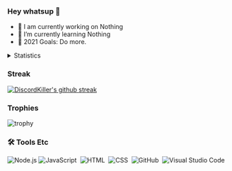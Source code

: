 ### Hey whatsup 👋

- 🔨 I am currently working on Nothing
- 🌱 I’m currently learning Nothing
- 🥅 2021 Goals: Do more.

<details>
  <summary>Statistics</summary> 
  <img src="https://github-readme-stats.vercel.app/api/top-langs/?username=DiscordKiller&layout=compact&theme=tokyonight" />
  <img src="https://github-readme-stats.vercel.app/api?username=DiscordKiller&count_private=true&show_icons=true&theme=tokyonight" />
</details>

### Streak
[![DiscordKiller's github streak](https://github-readme-streak-stats.herokuapp.com/?user=DiscordKiller&theme=blue-green)](https://github.com/DenverCoder1/github-readme-streak-stats)

### Trophies
![trophy](https://github-profile-trophy.vercel.app/?username=DiscordKiller&theme=dark)

### 🛠 Tools Etc
![Node.js](https://img.shields.io/badge/-Node.js-000?&logo=node.js)
![JavaScript](https://img.shields.io/badge/-JavaScript-05122A?style=flat&logo=javascript)&nbsp;
![HTML](https://img.shields.io/badge/-HTML-05122A?style=flat&logo=HTML5)&nbsp;
![CSS](https://img.shields.io/badge/-CSS-05122A?style=flat&logo=CSS3&logoColor=1572B6)&nbsp;
![GitHub](https://img.shields.io/badge/-GitHub-05122A?style=flat&logo=github)&nbsp;
![Visual Studio Code](https://img.shields.io/badge/-Visual%20Studio%20Code-05122A?style=flat&logo=visual-studio-code&logoColor=007ACC)&nbsp;

